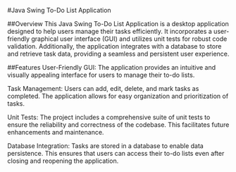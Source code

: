 #Java Swing To-Do List Application

##Overview
This Java Swing To-Do List Application is a desktop application designed to help users manage their tasks efficiently. It incorporates a user-friendly graphical user interface (GUI) and utilizes unit tests for robust code validation. Additionally, the application integrates with a database to store and retrieve task data, providing a seamless and persistent user experience.

##Features
User-Friendly GUI: The application provides an intuitive and visually appealing interface for users to manage their to-do lists.

Task Management: Users can add, edit, delete, and mark tasks as completed. The application allows for easy organization and prioritization of tasks.

Unit Tests: The project includes a comprehensive suite of unit tests to ensure the reliability and correctness of the codebase. This facilitates future enhancements and maintenance.

Database Integration: Tasks are stored in a database to enable data persistence. This ensures that users can access their to-do lists even after closing and reopening the application.